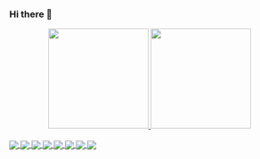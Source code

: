 ### Hi there 👋

<div align="center">
  <a href="https://github.com/LeonardoRochaFranca">
  <img height="180em" src="https://github-readme-stats.vercel.app/api?username=LeonardoRochaFranca&show_icons=true&theme=dracula&include_all_commits=true&count_private=true"/>
  <img height="180em" src="https://github-readme-stats.vercel.app/api/top-langs/?username=LeonardoRochaFranca&layout=compact&langs_count=7&theme=dracula"/>
</div>
  
<div style="display: inline_block" viewBox="0 0 16 16"><br>
  <img id="dotNet" align="center" max-width=100% src="https://img.shields.io/badge/.NET-5C2D91?style=for-the-badge&logo=.net&logoColor=white">
  <img id="csharp" align="center" max-width=100%  src="https://img.shields.io/badge/C%23-239120?style=for-the-badge&logo=c-sharp&logoColor=white">
  <img id="xamarin" align="center" max-width=100%  src="https://img.shields.io/badge/Xamarin-3498DB?style=for-the-badge&logo=xamarin&logoColor=white">
  <img id="java" align="center" max-width=100%  src="https://img.shields.io/badge/Java-ED8B00?style=for-the-badge&logo=java&logoColor=white">
  <img id="js" align="center" max-width=100%  src="https://img.shields.io/badge/JavaScript-F7DF1E?style=for-the-badge&logo=javascript&logoColor=black">
  <img id="html" align="center" max-width=100%  src="https://img.shields.io/badge/HTML-239120?style=for-the-badge&logo=html5&logoColor=white">
  <img id="css" align="center" max-width=100%  src="https://img.shields.io/badge/CSS-239120?&style=for-the-badge&logo=css3&logoColor=white">
  <img id="python" align="center" max-width=100%  src="https://img.shields.io/badge/Python-3776AB?style=for-the-badge&logo=python&logoColor=white">
</div>
  
<!-- <h2 dir="auto"><a id="user-content-ultimamente-tenho-me-interessado-por-" class="anchor" aria-hidden="true" href="#ultimamente-tenho-me-interessado-por-"><svg class="octicon octicon-link" viewBox="0 0 16 16" version="1.1" width="16" height="16" aria-hidden="true"><path fill-rule="evenodd" d="M7.775 3.275a.75.75 0 001.06 1.06l1.25-1.25a2 2 0 112.83 2.83l-2.5 2.5a2 2 0 01-2.83 0 .75.75 0 00-1.06 1.06 3.5 3.5 0 004.95 0l2.5-2.5a3.5 3.5 0 00-4.95-4.95l-1.25 1.25zm-4.69 9.64a2 2 0 010-2.83l2.5-2.5a2 2 0 012.83 0 .75.75 0 001.06-1.06 3.5 3.5 0 00-4.95 0l-2.5 2.5a3.5 3.5 0 004.95 4.95l1.25-1.25a.75.75 0 00-1.06-1.06l-1.25 1.25a2 2 0 01-2.83 0z"></path></svg></a>Ultimamente tenho me interessado por :</h2>
<div dir="auto"> -->
  
  
<!--
**LeonardoRochaFranca/LeonardoRochaFranca** is a ✨ _special_ ✨ repository because its `README.md` (this file) appears on your GitHub profile.

Here are some ideas to get you started:

- 🔭 I’m currently working on ...
- 🌱 I’m currently learning ...
- 👯 I’m looking to collaborate on ...
- 🤔 I’m looking for help with ...
- 💬 Ask me about ...
- 📫 How to reach me: ...
- 😄 Pronouns: ...
- ⚡ Fun fact: ...
-->
